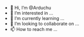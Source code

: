 - 👋 Hi, I’m @Arduchu
- 👀 I’m interested in ...
- 🌱 I’m currently learning ...
- 💞️ I’m looking to collaborate on ...
- 📫 How to reach me ...

<!---
Arduchu/Arduchu is a ✨ special ✨ repository because its `README.md` (this file) appears on your GitHub profile.
You can click the Preview link to take a look at your changes.
--->
